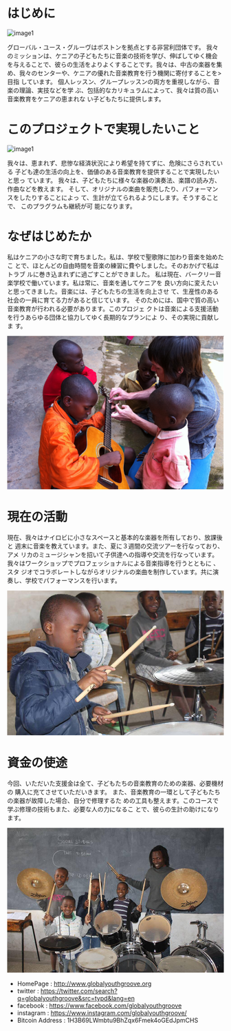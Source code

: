 # はじめに

![image1](./data/projects/03_gyg/1.png)

グローバル・ユース・グルーヴはボストンを拠点とする非営利団体です。 我々のミッションは、ケニアの子どもたちに音楽の技術を学び、伸ばしてゆく機会 を与えることで、彼らの生活をよりよくすることです。我々は、中古の楽器を集 め、我々のセンターや、ケニアの優れた音楽教育を行う機関に寄付することを>目指 しています。 個人レッスン、グループレッスンの両方を重視しながら、音楽の理論、実技などを学 ぶ、包括的なカリキュラムによって、我々は質の高い音楽教育をケニアの恵まれな い子どもたちに提供します。

# このプロジェクトで実現したいこと

![image1](./data/projects/03_gyg/2.png)

我々は、恵まれず、悲惨な経済状況により希望を持てずに、危険にさらされている 子ども達の生活の向上を、価値のある音楽教育を提供することで実現したいと思っ ています。 我々は、子どもたちに様々な楽器の演奏法、楽譜の読み方、作曲などを教えます。 そして、オリジナルの楽曲を販売したり、パフォーマンスをしたりすることによっ て、生計が立てられるようにします。そうすることで、 このプラグラムも継続が可 能になります。

# なぜはじめたか

私はケニアの小さな町で育ちました。私は、学校で聖歌隊に加わり音楽を始めたこ とで、ほとんどの自由時間を音楽の練習に費やしました。そのおかげで私はトラブ ルに巻き込まれずに過ごすことができました。 私は現在、バークリー音楽学校で働いています。私は常に、音楽を通してケニアを 良い方向に変えたい と思ってきました。音楽には、子どもたちの生活を向上させ て、生産性のある社会の一員に育てる力があると信じています。 そのためには、国中で質の高い音楽教育が行われる必要があります。このプロジェ クトは音楽による支援活動を行うあらゆる団体と協力してゆく長期的なプランによ り、その実現に貢献しま す。

![image1](./data/projects/03_gyg/3.png)

# 現在の活動

現在、我々はナイロビに小さなスペースと基本的な楽器を所有しており、放課後と 週末に音楽を教えています。また、夏に３週間の交流ツアーを行なっており、アメ リカのミュージシャンを招いて子供達への指導や交流を行なっています。 我々はワークショップでプロフェッショナルによる音楽指導を行うとともに 、スタ ジオでコラボレートしながらオリジナルの楽曲を制作しています。共に演奏し、学校でパフォーマンスを行います。

![image1](./data/projects/03_gyg/4.jpg)

# 資金の使途

今回、いただいた支援金は全て、子どもたちの音楽教育のための楽器、必要機材の 購入に充てさせていただいきます。 また、音楽教育の一環として子どもたちの楽器が故障した場合、自分で修理するた めの工具も整えます。このコースで学ぶ修理の技術もまた、必要な人の力になるこ とで、彼らの生計の助けになり ます。

![image1](./data/projects/03_gyg/5.jpg)

- HomePage : <a href="http://www.globalyouthgroove.org" target="blank">http://www.globalyouthgroove.org</a>
- twitter : <a href="https://twitter.com/search?q=globalyouthgroove&src=typd&lang=en" target="blank">https://twitter.com/search?q=globalyouthgroove&src=typd&lang=en</a>
- facebook : <a href="https://www.facebook.com/globalyouthgroove" target="blank">https://www.facebook.com/globalyouthgroove</a>
- instagram : <a href="https://www.instagram.com/globalyouthgroove/" target="blank">https://www.instagram.com/globalyouthgroove/</a>
- Bitcoin Address : 1H3B69LWmbtu9BhZqx6Fmek4oGEdJpmCHS
